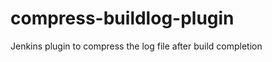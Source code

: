 compress-buildlog-plugin
========================

Jenkins plugin to compress the log file after build completion
